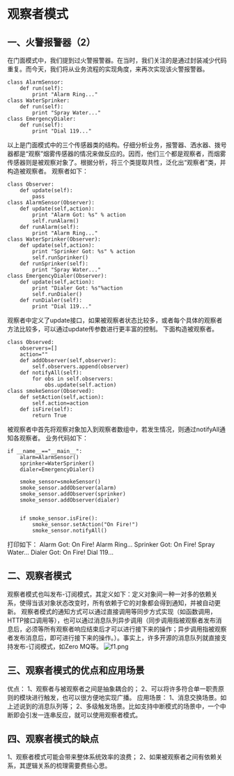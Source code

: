 # 观察者模式

## 一、火警报警器（2）

在门面模式中，我们提到过火警报警器。在当时，我们关注的是通过封装减少代码重复。而今天，我们将从业务流程的实现角度，来再次实现该火警报警器。

```
class AlarmSensor:
    def run(self):
        print "Alarm Ring..."
class WaterSprinker:
    def run(self):
        print "Spray Water..."
class EmergencyDialer:
    def run(self):
        print "Dial 119..."
```

以上是门面模式中的三个传感器类的结构。仔细分析业务，报警器、洒水器、拨号器都是“观察”烟雾传感器的情况来做反应的。因而，他们三个都是观察者，而烟雾传感器则是被观察对象了。根据分析，将三个类提取共性，泛化出“观察者”类，并构造被观察者。
观察者如下：

```
class Observer:
    def update(self):
        pass
class AlarmSensor(Observer):
    def update(self,action):
        print "Alarm Got: %s" % action
        self.runAlarm()
    def runAlarm(self):
        print "Alarm Ring..."
class WaterSprinker(Observer):
    def update(self,action):
        print "Sprinker Got: %s" % action
        self.runSprinker()
    def runSprinker(self):
        print "Spray Water..."
class EmergencyDialer(Observer):
    def update(self,action):
        print "Dialer Got: %s"%action
        self.runDialer()
    def runDialer(self):
        print "Dial 119..."
```

观察者中定义了update接口，如果被观察者状态比较多，或者每个具体的观察者方法比较多，可以通过update传参数进行更丰富的控制。
下面构造被观察者。

```
class Observed:
    observers=[]
    action=""
    def addObserver(self,observer):
        self.observers.append(observer)
    def notifyAll(self):
        for obs in self.observers:
            obs.update(self.action)
class smokeSensor(Observed):
    def setAction(self,action):
        self.action=action
    def isFire(self):
        return True
```

被观察者中首先将观察对象加入到观察者数组中，若发生情况，则通过notifyAll通知各观察者。
业务代码如下：

```
if __name__=="__main__":
    alarm=AlarmSensor()
    sprinker=WaterSprinker()
    dialer=EmergencyDialer()

    smoke_sensor=smokeSensor()
    smoke_sensor.addObserver(alarm)
    smoke_sensor.addObserver(sprinker)
    smoke_sensor.addObserver(dialer)


    if smoke_sensor.isFire():
        smoke_sensor.setAction("On Fire!")
        smoke_sensor.notifyAll()
```

打印如下：
Alarm Got: On Fire!
Alarm Ring...
Sprinker Got: On Fire!
Spray Water...
Dialer Got: On Fire!
Dial 119...

## 二、观察者模式

观察者模式也叫发布-订阅模式，其定义如下：定义对象间一种一对多的依赖关系，使得当该对象状态改变时，所有依赖于它的对象都会得到通知，并被自动更新。
观察者模式的通知方式可以通过直接调用等同步方式实现（如函数调用，HTTP接口调用等），也可以通过消息队列异步调用（同步调用指被观察者发布消息后，必须等所有观察者响应结束后才可以进行接下来的操作；异步调用指被观察者发布消息后，即可进行接下来的操作。）。事实上，许多开源的消息队列就直接支持发布-订阅模式，如Zero MQ等。
![f1.png](http://ata2-img.cn-hangzhou.img-pub.aliyun-inc.com/756af60bc0492d34e73b73e9f7537f2f.png)

## 三、观察者模式的优点和应用场景

优点：
1、观察者与被观察者之间是抽象耦合的；
2、可以将许多符合单一职责原则的模块进行触发，也可以很方便地实现广播。
应用场景：
1、消息交换场景。如上述说到的消息队列等；
2、多级触发场景。比如支持中断模式的场景中，一个中断即会引发一连串反应，就可以使用观察者模式。

## 四、观察者模式的缺点

1、观察者模式可能会带来整体系统效率的浪费；
2、如果被观察者之间有依赖关系，其逻辑关系的梳理需要费些心思。